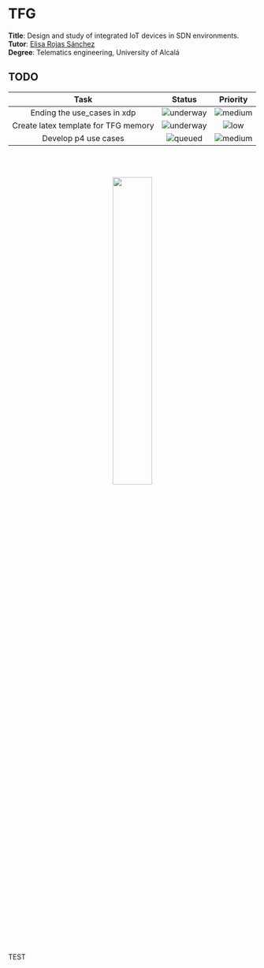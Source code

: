 # TFG



**Title**: Design and study of integrated IoT devices in SDN environments. <br>
**Tutor**: [Elisa Rojas Sánchez](https://scholar.google.es/citations?user=Dgn0ShwAAAAJ&hl=es) <br>
**Degree**: Telematics engineering, University of Alcalá <br>



## TODO

<div align="center">

|      **Task**     |     **Status**    | **Priority** |
|:-------------:|:-------------:|:-------------:|
| Ending the use_cases in xdp | ![underway](https://img.shields.io/badge/-underway-brightgreen) | ![medium](https://img.shields.io/badge/-medium-lightgrey) |
| Create latex template for TFG memory | ![underway](https://img.shields.io/badge/-underway-brightgreen) | ![low](https://img.shields.io/badge/-low-blue)|
| Develop p4 use cases | ![queued](https://img.shields.io/badge/-queued-orange) | ![medium](https://img.shields.io/badge/-medium-lightgrey) |

</div>

<br>
<br>

<p align="center">
  <img src="https://i.imgur.com/Huxw46w.png" width="40%"/>
</p>

TEST
